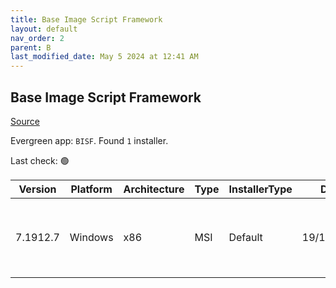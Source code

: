 ```yaml
---
title: Base Image Script Framework
layout: default
nav_order: 2
parent: B
last_modified_date: May 5 2024 at 12:41 AM
---
```


## Base Image Script Framework

[Source](https://eucweb.com/)

Evergreen app: `BISF`. Found `1` installer.

Last check: 🟢

| Version  | Platform | Architecture | Type | InstallerType | Date       | Size    | URI                                                                                                                                                                                    |
| -------- | -------- | ------------ | ---- | ------------- | ---------- | ------- | -------------------------------------------------------------------------------------------------------------------------------------------------------------------------------------- |
| 7.1912.7 | Windows  | x86          | MSI  | Default       | 19/11/2022 | 3357696 | [https://github.com/EUCweb/BIS-F/releases/download/7.1912.7/setup-BIS-F-7.1912.7.11042.MSI](https://github.com/EUCweb/BIS-F/releases/download/7.1912.7/setup-BIS-F-7.1912.7.11042.MSI) |
